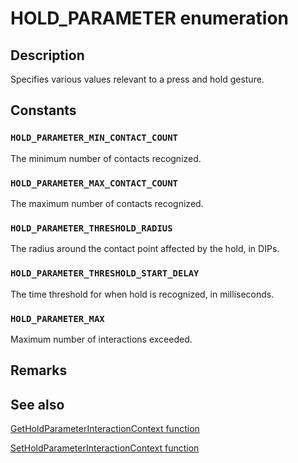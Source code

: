 # HOLD_PARAMETER enumeration

## Description

Specifies various values relevant to a press and hold gesture.

## Constants

### `HOLD_PARAMETER_MIN_CONTACT_COUNT`

The minimum number of contacts recognized.

### `HOLD_PARAMETER_MAX_CONTACT_COUNT`

The maximum number of contacts recognized.

### `HOLD_PARAMETER_THRESHOLD_RADIUS`

The radius around the contact point affected by the hold, in DIPs.

### `HOLD_PARAMETER_THRESHOLD_START_DELAY`

The time threshold for when hold is recognized, in milliseconds.

### `HOLD_PARAMETER_MAX`

Maximum number of interactions exceeded.

## Remarks

## See also

[GetHoldParameterInteractionContext function](https://learn.microsoft.com/windows/win32/api/interactioncontext/nf-interactioncontext-getholdparameterinteractioncontext)

[SetHoldParameterInteractionContext function](https://learn.microsoft.com/windows/win32/api/interactioncontext/nf-interactioncontext-setholdparameterinteractioncontext)